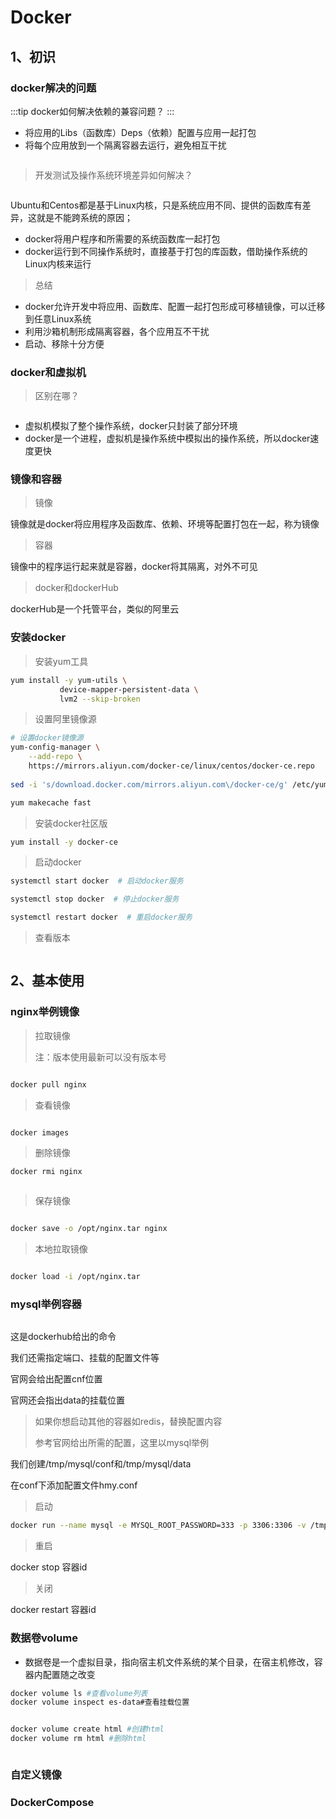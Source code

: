 # Docker

## 1、初识

### docker解决的问题

:::tip
docker如何解决依赖的兼容问题？
:::

- 将应用的Libs（函数库）Deps（依赖）配置与应用一起打包
- 将每个应用放到一个隔离容器去运行，避免相互干扰

<!-- ![image-20230110145338066](/assets/image-20230110145338066.png) -->
<img :src="$withBase('/assets/image-20230110145338066.png')">

> 开发测试及操作系统环境差异如何解决？
<img :src="$withBase('/assets/image-20230110145617282-1673333780020-1.png')">
<!-- ![image-20230110145617282](/assets/image-20230110145617282-1673333780020-1.png) -->

Ubuntu和Centos都是基于Linux内核，只是系统应用不同、提供的函数库有差异，这就是不能跨系统的原因；

- docker将用户程序和所需要的系统函数库一起打包
- docker运行到不同操作系统时，直接基于打包的库函数，借助操作系统的Linux内核来运行

> 总结

- docker允许开发中将应用、函数库、配置一起打包形成可移植镜像，可以迁移到任意Linux系统
- 利用沙箱机制形成隔离容器，各个应用互不干扰
- 启动、移除十分方便

### docker和虚拟机

> 区别在哪？
<img :src="$withBase('/assets/image-20230110151701210.png')">
<!-- ![image-20230110151701210](/assets/image-20230110151701210.png) -->

- 虚拟机模拟了整个操作系统，docker只封装了部分环境
- docker是一个进程，虚拟机是操作系统中模拟出的操作系统，所以docker速度更快

### 镜像和容器

> 镜像

镜像就是docker将应用程序及函数库、依赖、环境等配置打包在一起，称为镜像

> 容器

镜像中的程序运行起来就是容器，docker将其隔离，对外不可见

> docker和dockerHub

dockerHub是一个托管平台，类似的阿里云

### 安装docker

> 安装yum工具

```sh
yum install -y yum-utils \
           device-mapper-persistent-data \
           lvm2 --skip-broken
```

> 设置阿里镜像源

```sh
# 设置docker镜像源
yum-config-manager \
    --add-repo \
    https://mirrors.aliyun.com/docker-ce/linux/centos/docker-ce.repo
    
sed -i 's/download.docker.com/mirrors.aliyun.com\/docker-ce/g' /etc/yum.repos.d/docker-ce.repo

yum makecache fast
```

> 安装docker社区版

```sh
yum install -y docker-ce
```

> 启动docker

```sh
systemctl start docker  # 启动docker服务

systemctl stop docker  # 停止docker服务

systemctl restart docker  # 重启docker服务
```

> 查看版本
<img :src="$withBase('/assets/image-20230110153310121.png')">
<!-- ![image-20230110153310121](/assets/image-20230110153310121.png) -->

## 2、基本使用

### nginx举例镜像

> 拉取镜像
>
> 注：版本使用最新可以没有版本号
<img :src="$withBase('/assets/image-20230110155042293-1673337044090-3.png')">
<!-- ![image-20230110155042293](/assets/image-20230110155042293-1673337044090-3.png) -->

```sh
docker pull nginx
```

> 查看镜像
<img :src="$withBase('/assets/image-20230110155241106.png')">
<!-- ![image-20230110155241106](/assets/image-20230110155241106.png) -->

```sh
docker images
```

> 删除镜像

```sh
docker rmi nginx
```
<img :src="$withBase('/assets/image-20230110155634278.png')">
<!-- ![image-20230110155634278](/assets/image-20230110155634278.png) -->

> 保存镜像
<img :src="$withBase('/assets/image-20230110160255984.png')">
<!-- ![image-20230110160255984](/assets/image-20230110160255984.png) -->

```sh
docker save -o /opt/nginx.tar nginx
```

> 本地拉取镜像
<img :src="$withBase('/assets/image-20230110160556950.png')">
<!-- ![image-20230110160556950](/assets/image-20230110160556950.png) -->

```sh
docker load -i /opt/nginx.tar
```

### mysql举例容器
<img :src="$withBase('/assets\image-20230110163041225.png')">
<!-- ![image-20230110163041225](/assets\image-20230110163041225.png) -->

这是dockerhub给出的命令

我们还需指定端口、挂载的配置文件等
<img :src="$withBase('/assets/image-20230110163310966.png')">
<!-- ![image-20230110163310966](/assets/image-20230110163310966.png) -->

官网会给出配置cnf位置
<img :src="$withBase('/assets/image-20230110163507405.png')">
<!-- ![image-20230110163507405](/assets/image-20230110163507405.png) -->

官网还会指出data的挂载位置

> 如果你想启动其他的容器如redis，替换配置内容
>
> 参考官网给出所需的配置，这里以mysql举例

我们创建/tmp/mysql/conf和/tmp/mysql/data

在conf下添加配置文件hmy.conf
<img :src="$withBase('/assets/image-20230110165221677.png')">
<!-- ![image-20230110165221677](/assets/image-20230110165221677.png) -->

> 启动

```sh
docker run --name mysql -e MYSQL_ROOT_PASSWORD=333 -p 3306:3306 -v /tmp/mysql/conf/hmy.cnf:/etc/mysql/conf.d/hmy.cnf -v /tmp/mysql/data:/var/lib/mysql -d mysql:8.0
```

> 重启

docker stop 容器id

> 关闭

docker restart 容器id

### 数据卷volume

- 数据卷是一个虚拟目录，指向宿主机文件系统的某个目录，在宿主机修改，容器内配置随之改变

```sh
docker volume ls #查看volume列表
docker volume inspect es-data#查看挂载位置
```
<img :src="$withBase('/assets/image-20230110161840807.png')">
<!-- ![image-20230110161840807](/assets/image-20230110161840807.png) -->

```sh
docker volume create html #创建html
docker volume rm html #删除html
```
<img :src="$withBase('/assets/image-20230110162512547.png')">
<!-- ![image-20230110162512547](/assets/image-20230110162512547.png) -->

### 自定义镜像

### DockerCompose
